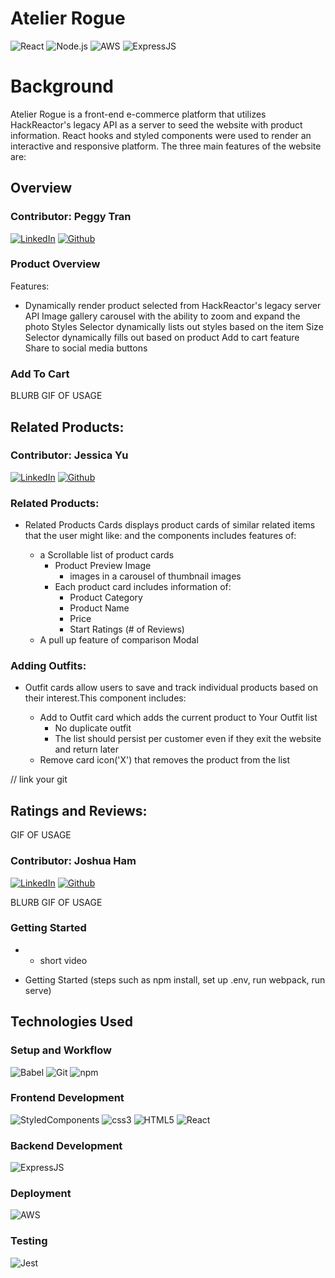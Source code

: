 # Atelier Rogue

![React](https://img.shields.io/badge/React-20232A?style=for-the-badge&logo=react&logoColor=61DAFB)
![Node.js](https://img.shields.io/badge/Node.js-339933?style=for-the-badge&logo=nodedotjs&logoColor=white)
![AWS](https://img.shields.io/badge/Amazon_AWS-FF9900?style=for-the-badge&logo=amazonaws&logoColor=white)
![ExpressJS](https://img.shields.io/badge/Express.js-000000?style=for-the-badge&logo=express&logoColor=white)

# Background

Atelier Rogue is a front-end e-commerce platform that utilizes HackReactor's legacy API as a server to seed the website with product information. React hooks and styled components were used to render an interactive and responsive platform. The three main features of the website are:

## Overview

### Contributor: Peggy Tran

[![LinkedIn](https://img.shields.io/badge/LinkedIn-0077B5?style=for-the-badge&logo=linkedin&logoColor=white)](https://www.linkedin.com/in/peggytran/)
[![Github](https://img.shields.io/badge/GitHub-100000?style=for-the-badge&logo=github&logoColor=white)](https://github.com/pegaatron)

### Product Overview

Features:

- Dynamically render product selected from HackReactor's legacy server API
  Image gallery carousel with the ability to zoom and expand the photo
  Styles Selector dynamically lists out styles based on the item
  Size Selector dynamically fills out based on product
  Add to cart feature
  Share to social media buttons

### Add To Cart

BLURB
GIF OF USAGE


## Related Products:

### Contributor: Jessica Yu

[![LinkedIn](https://img.shields.io/badge/LinkedIn-0077B5?style=for-the-badge&logo=linkedin&logoColor=white)](https://www.linkedin.com/in/jessicaleyu/)
[![Github](https://img.shields.io/badge/GitHub-100000?style=for-the-badge&logo=github&logoColor=white)](https://github.com/yulejessica)

### Related Products:
- Related Products Cards displays product cards of similar related items that the user might like:
  and the components includes features of:

  - a Scrollable list of product cards
    - Product Preview Image
      - images in a carousel of thumbnail images
    - Each product card includes information of:
      - Product Category
      - Product Name
      - Price
      - Start Ratings (# of Reviews)
  - A pull up feature of comparison Modal
  
### Adding Outfits:

- Outfit cards allow users to save and track individual products based on their interest.This component includes:

  - Add to Outfit card which adds the current product to Your Outfit list
    - No duplicate outfit
    - The list should persist per customer even if they exit the website and return later
  - Remove card icon('X') that removes the product from the list


// link your git

## Ratings and Reviews:

GIF OF USAGE

### Contributor: Joshua Ham

[![LinkedIn](https://img.shields.io/badge/LinkedIn-0077B5?style=for-the-badge&logo=linkedin&logoColor=white)](https://www.linkedin.com/in/joshua-ham-9433a2234/)
[![Github](https://img.shields.io/badge/GitHub-100000?style=for-the-badge&logo=github&logoColor=white)](https://github.com/joshuaju12)

BLURB
GIF OF USAGE

### Getting Started

- - short video

- Getting Started
  (steps such as npm install, set up .env, run webpack, run serve)

## Technologies Used

### Setup and Workflow

![Babel](https://img.shields.io/badge/Babel-F9DC3E?style=for-the-badge&logo=babel&logoColor=white)
![Git](https://img.shields.io/badge/GIT-E44C30?style=for-the-badge&logo=git&logoColor=white)
![npm](https://img.shields.io/badge/npm-CB3837?style=for-the-badge&logo=npm&logoColor=white)

### Frontend Development

![StyledComponents](https://img.shields.io/badge/styled--components-DB7093?style=for-the-badge&logo=styled-components&logoColor=white)
![css3](https://img.shields.io/badge/CSS3-1572B6?style=for-the-badge&logo=css3&logoColor=white)
![HTML5](https://img.shields.io/badge/HTML5-E34F26?style=for-the-badge&logo=html5&logoColor=white)
![React](https://img.shields.io/badge/React-20232A?style=for-the-badge&logo=react&logoColor=61DAFB)

### Backend Development

![ExpressJS](https://img.shields.io/badge/Express.js-000000?style=for-the-badge&logo=express&logoColor=white)

### Deployment

![AWS](https://img.shields.io/badge/Amazon_AWS-FF9900?style=for-the-badge&logo=amazonaws&logoColor=white)

### Testing

![Jest](https://img.shields.io/badge/Jest-C21325?style=for-the-badge&logo=jest&logoColor=white)
